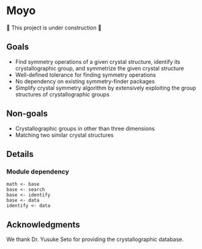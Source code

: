 # Moyo

🚧 This project is under construction 🚧

## Goals
-  Find symmetry operations of a given crystal structure, identify its crystallographic group, and symmetrize the given crystal structure
- Well-defined tolerance for finding symmetry operations
- No dependency on existing symmetry-finder packages
- Simplify crystal symmetry algorithm by extensively exploiting the group structures of crystallographic groups

## Non-goals
- Crystallographic groups in other than three dimensions
- Matching two similar crystal structures

## Details

### Module dependency

```
math <- base
base <- search
base <- identify
base <- data
identify <- data
```

## Acknowledgments

We thank Dr. Yusuke Seto for providing the crystallographic database.
